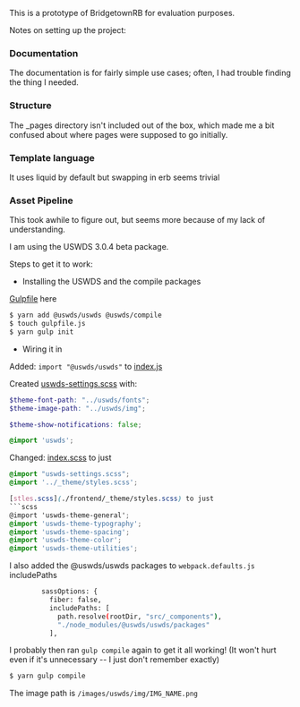 This is a prototype of BridgetownRB for evaluation purposes.

Notes on setting up the project:

### Documentation
The documentation is for fairly simple use cases; often, I had trouble finding the thing I needed.

### Structure
The _pages directory isn't included out of the box, which made me
a bit confused about where pages were supposed to go initially.

### Template language
It uses liquid by default but swapping in erb seems trivial

### Asset Pipeline
This took awhile to figure out, but seems more because of my 
lack of understanding.

I am using the USWDS 3.0.4 beta package.

Steps to get it to work:
* Installing the USWDS and the compile packages 

[Gulpfile](../gulpfile.js) here

``` bash
$ yarn add @uswds/uswds @uswds/compile
$ touch gulpfile.js
$ yarn gulp init
```

* Wiring it in

Added:
`import "@uswds/uswds"` to [index.js](./frontend/javascript/index.js)

Created [uswds-settings.scss](./frontend/styles/uswds-settings.scss) with:
```scss
$theme-font-path: "../uswds/fonts";
$theme-image-path: "../uswds/img";

$theme-show-notifications: false;

@import 'uswds';
```

Changed:
[index.scss](./frontend/styles/index.scss) to just 
```scss
@import "uswds-settings.scss";
@import '../_theme/styles.scss';

[stles.scss](./frontend/_theme/styles.scss) to just
```scss
@import 'uswds-theme-general';
@import 'uswds-theme-typography';
@import 'uswds-theme-spacing';
@import 'uswds-theme-color';
@import 'uswds-theme-utilities';
```
I also added the @uswds/uswds packages to `webpack.defaults.js` 
includePaths

``` bash
        sassOptions: {
          fiber: false,
          includePaths: [
            path.resolve(rootDir, "src/_components"),
            "./node_modules/@uswds/uswds/packages"
          ],
```
I probably then ran `gulp compile` again to get it all working! (It won't hurt even if it's unnecessary -- I just don't remember exactly)
```bash
$ yarn gulp compile
``` 

The image path is `/images/uswds/img/IMG_NAME.png`